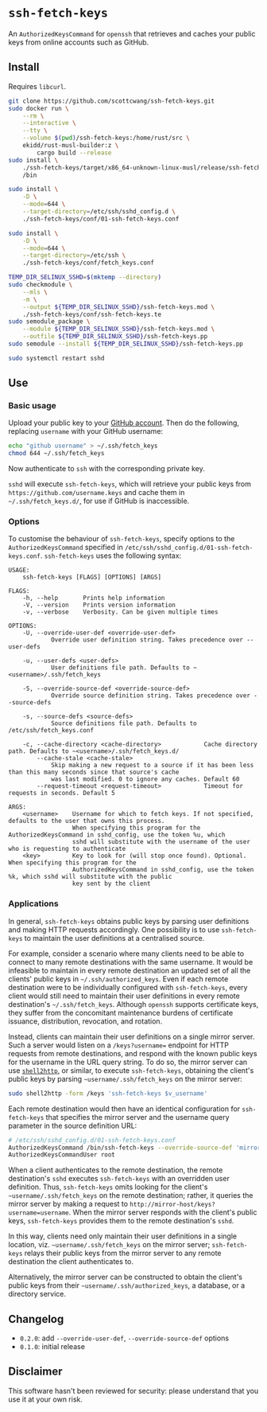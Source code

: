 # `ssh-fetch-keys`

An `AuthorizedKeysCommand` for `openssh` that retrieves and caches your public keys from online accounts such as GitHub.

## Install

Requires `libcurl`.

```bash
git clone https://github.com/scottcwang/ssh-fetch-keys.git
sudo docker run \
    --rm \
    --interactive \
    --tty \
    --volume $(pwd)/ssh-fetch-keys:/home/rust/src \
    ekidd/rust-musl-builder:z \
        cargo build --release
sudo install \
    ./ssh-fetch-keys/target/x86_64-unknown-linux-musl/release/ssh-fetch-keys \
    /bin

sudo install \
    -D \
    --mode=644 \
    --target-directory=/etc/ssh/sshd_config.d \
    ./ssh-fetch-keys/conf/01-ssh-fetch-keys.conf

sudo install \
    -D \
    --mode=644 \
    --target-directory=/etc/ssh \
    ./ssh-fetch-keys/conf/fetch_keys.conf

TEMP_DIR_SELINUX_SSHD=$(mktemp --directory)
sudo checkmodule \
    --mls \
    -m \
    --output ${TEMP_DIR_SELINUX_SSHD}/ssh-fetch-keys.mod \
    ./ssh-fetch-keys/conf/ssh-fetch-keys.te
sudo semodule_package \
    --module ${TEMP_DIR_SELINUX_SSHD}/ssh-fetch-keys.mod \
    --outfile ${TEMP_DIR_SELINUX_SSHD}/ssh-fetch-keys.pp
sudo semodule --install ${TEMP_DIR_SELINUX_SSHD}/ssh-fetch-keys.pp

sudo systemctl restart sshd
```

## Use

### Basic usage

Upload your public key to your [GitHub account](https://github.com/settings/keys). Then do the following, replacing `username` with your GitHub username:

```bash
echo "github username" > ~/.ssh/fetch_keys
chmod 644 ~/.ssh/fetch_keys
```

Now authenticate to `ssh` with the corresponding private key.

`sshd` will execute `ssh-fetch-keys`, which will retrieve your public keys from `https://github.com/username.keys` and cache them in `~/.ssh/fetch_keys.d/`, for use if GitHub is inaccessible.

### Options

To customise the behaviour of `ssh-fetch-keys`, specify options to the `AuthorizedKeysCommand` specified in `/etc/ssh/sshd_config.d/01-ssh-fetch-keys.conf`. `ssh-fetch-keys` uses the following syntax:

```
USAGE:
    ssh-fetch-keys [FLAGS] [OPTIONS] [ARGS]

FLAGS:
    -h, --help       Prints help information
    -V, --version    Prints version information
    -v, --verbose    Verbosity. Can be given multiple times

OPTIONS:
    -U, --override-user-def <override-user-def>
            Override user definition string. Takes precedence over --user-defs

    -u, --user-defs <user-defs>
            User definitions file path. Defaults to ~<username>/.ssh/fetch_keys

    -S, --override-source-def <override-source-def>
            Override source definition string. Takes precedence over --source-defs

    -s, --source-defs <source-defs>
            Source definitions file path. Defaults to /etc/ssh/fetch_keys.conf

    -c, --cache-directory <cache-directory>            Cache directory path. Defaults to ~<username>/.ssh/fetch_keys.d/
        --cache-stale <cache-stale>
            Skip making a new request to a source if it has been less than this many seconds since that source's cache
            was last modified. 0 to ignore any caches. Default 60
        --request-timeout <request-timeout>            Timeout for requests in seconds. Default 5

ARGS:
    <username>    Username for which to fetch keys. If not specified, defaults to the user that owns this process.
                  When specifying this program for the AuthorizedKeysCommand in sshd_config, use the token %u, which
                  sshd will substitute with the username of the user who is requesting to authenticate
    <key>         Key to look for (will stop once found). Optional. When specifying this program for the
                  AuthorizedKeysCommand in sshd_config, use the token %k, which sshd will substitute with the public
                  key sent by the client
```

### Applications

In general, `ssh-fetch-keys` obtains public keys by parsing user definitions and making HTTP requests accordingly. One possibility is to use `ssh-fetch-keys` to maintain the user definitions at a centralised source.

For example, consider a scenario where many clients need to be able to connect to many remote destinations with the same username. It would be infeasible to maintain in every remote destination an updated set of all the clients' public keys in `~/.ssh/authorized_keys`. Even if each remote destination were to be individually configured with `ssh-fetch-keys`, every client would still need to maintain their user definitions in every remote destination's `~/.ssh/fetch_keys`. Although `openssh` supports certificate keys, they suffer from the concomitant maintenance burdens of certificate issuance, distribution, revocation, and rotation.

Instead, clients can maintain their user definitions on a single mirror server. Such a server would listen on a `/keys?username=` endpoint for HTTP requests from remote destinations, and respond with the known public keys for the username in the URL query string. To do so, the mirror server can use [`shell2http`](https://github.com/msoap/shell2http), or similar, to execute `ssh-fetch-keys`, obtaining the client's public keys by parsing `~username/.ssh/fetch_keys` on the mirror server:

```bash
sudo shell2http -form /keys 'ssh-fetch-keys $v_username'
```

Each remote destination would then have an identical configuration for `ssh-fetch-keys` that specifies the mirror server and the username query parameter in the source definition URL:

```bash
# /etc/ssh/sshd_config.d/01-ssh-fetch-keys.conf
AuthorizedKeysCommand /bin/ssh-fetch-keys --override-source-def 'mirror http://mirror-host/keys?username={1}' --override-user-def "mirror %u" --cache-directory /dev/null %u %k
AuthorizedKeysCommandUser root
```

When a client authenticates to the remote destination, the remote destination's `sshd` executes `ssh-fetch-keys` with an overridden user definition. Thus, `ssh-fetch-keys` omits looking for the client's `~username/.ssh/fetch_keys` on the remote destination; rather, it queries the mirror server by making a request to `http://mirror-host/keys?username=username`. When the mirror server responds with the client's public keys, `ssh-fetch-keys` provides them to the remote destination's `sshd`.

In this way, clients need only maintain their user definitions in a single location, viz. `~username/.ssh/fetch_keys` on the mirror server; `ssh-fetch-keys` relays their public keys from the mirror server to any remote destination the client authenticates to.

Alternatively, the mirror server can be constructed to obtain the client's public keys from their `~username/.ssh/authorized_keys`, a database, or a directory service.

## Changelog

- `0.2.0`: add `--override-user-def`, `--override-source-def` options
- `0.1.0`: initial release

## Disclaimer

This software hasn't been reviewed for security: please understand that you use it at your own risk.

